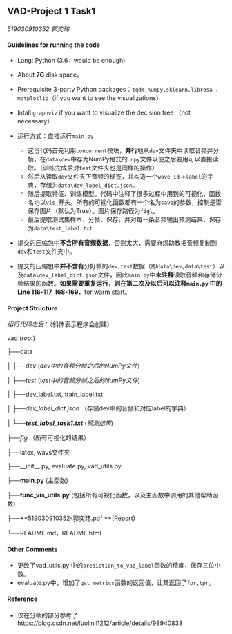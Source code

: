 ## VAD-Project 1  Task1

*519030910352 郭奕玮*

#### Guidelines for running the code

* Lang: Python (3.6+ would be enough)
* About **7G** disk space。

* Prerequisite 3-party Python packages：`tqdm,numpy,sklearn,librosa `，`matplotlib`（if you want to see the visualizations）
* Intall `graphviz` if you want to visualize the decision tree （not necessary）
* 运行方式：直接运行`main.py`
  * 这份代码首先利用`concurrent`模块，**并行**地从`dev`文件夹中读取音频并分帧，在`data\dev`中存为NumPy格式的`.npy`文件以便之后要用可以直接读取。（训练完成后对`test`文件夹也是同样的操作）
  * 然后从读取`dev`文件夹下音频的标签，并构造一个`wave id->label`的字典，存储为`data\dev_label_dict.json`。
  * 随后提取特征、训练模型。代码中注释了很多过程中用到的可视化，函数名均以`vis_`开头。所有的可视化函数都有一个名为`save`的参数，控制是否保存图片（默认为True）。图片保存路径为`fig\`。
  * 最后提取测试集样本、分帧、保存，并对每一条音频输出预测结果，保存为`data\test_label.txt`

* 提交的压缩包中**不含所有音频数据**，否则太大，需要麻烦助教把音频复制到`dev`和`test`文件夹中。

* 提交的压缩包中**并不含有**分好帧的`dev,test`数据（即`data\dev,data\test`）以及`data\dev_label_dict.json`文件，因此`main.py`中**未注释**读取音频和存储分帧结果的函数。**如果需要重复运行，则在第二次及以后可以注释`main.py` 中的Line 116-117, 168-169**，for warm start。

#### Project Structure

*运行代码之后*：（斜体表示程序会创建）

vad (*root*)

├──data

│     ├──*dev* (*dev中的音频分帧之后的NumPy文件*)

│     ├──*test* (*test中的音频分帧之后的NumPy文件*)

│ 	├──dev_label.txt, train_label.txt

│ 	├──*dev_label_dict.json* （存储dev中的音频和对应label的字典）

│ 	└──***test_label_task1.txt*** (*预测结果*)

├──*fig* （所有可视化的结果）

├──latex, wavs文件夹

├──\_\_init\_\_.py, evaluate.py, vad_utils.py

├──**main.py** (主函数)

├──**func_vis_utils.py** (包括所有可视化函数，以及主函数中调用的其他帮助函数)

├──**519030910352-郭奕玮.pdf **(Report)

└──README.md，README.html

#### Other Comments

* 更改了vad_utils.py 中的`prediction_to_vad_label`函数的精度，保存三位小数。
* evaluate.py中，增加了`get_metrics`函数的返回值，让其返回了`fpr,tpr`。

#### Reference

* 仅在分帧的部分参考了https://blog.csdn.net/luolinll1212/article/details/98940838
